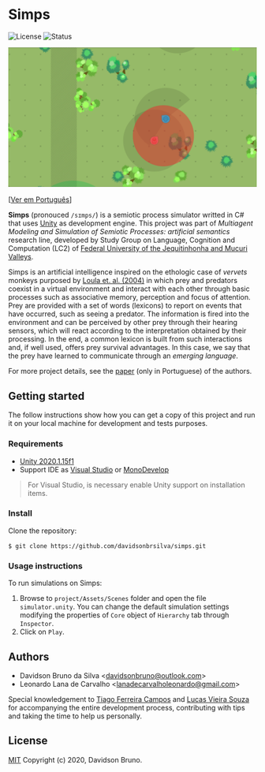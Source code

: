 # Simps

![License](https://img.shields.io/github/license/davidsonbrsilva/simps.svg) ![Status](https://img.shields.io/badge/status-stopped-red)

[![Screenshot of Simps operation](cover.png)](https://www.youtube.com/watch?v=HeeFFVe0gBA)

[[Ver em Português](README.pt-br.md)]

**Simps** (pronouced `/sɪmps/`) is a semiotic process simulator writted in C# that uses [Unity](https://unity3d.com) as development engine. This project was part of _Multiagent Modeling and Simulation of Semiotic Processes: artificial semantics_ research line, developed by Study Group on Language, Cognition and Computation (LC2) of [Federal University of the Jequitinhonha and Mucuri Valleys](http://www.ufvjm.edu.br).

Simps is an artificial intelligence inspired on the ethologic case of _vervets_ monkeys purposed by [Loula et. al. (2004)](https://www.dca.fee.unicamp.br/~gudwin/ftp/publications/TeseLoula.pdf) in which prey and predators coexist in a virtual environment and interact with each other through basic processes such as associative memory, perception and focus of attention. Prey are provided with a set of words (lexicons) to report on events that have occurred, such as seeing a predator. The information is fired into the environment and can be perceived by other prey through their hearing sensors, which will react according to the interpretation obtained by their processing. In the end, a common lexicon is built from such interactions and, if well used, offers prey survival advantages. In this case, we say that the prey have learned to communicate through an _emerging language_.

For more project details, see the [paper](https://drive.google.com/file/d/1RpTITqPAhEirOiVWzSS7sNMw1LzWqGAu/view?usp=sharing) (only in Portuguese) of the authors.

## Getting started

The follow instructions show how you can get a copy of this project and run it on your local machine for development and tests purposes.

### Requirements

- [Unity 2020.1.15f1](https://unity.com/releases/editor/archive)
- Support IDE as [Visual Studio](https://www.visualstudio.com/pt-br/downloads/) or [MonoDevelop](http://www.monodevelop.com/download/)
  
> For Visual Studio, is necessary enable Unity support on installation items.

### Install

Clone the repository:

```
$ git clone https://github.com/davidsonbrsilva/simps.git
```

### Usage instructions

To run simulations on Simps:

1. Browse to `project/Assets/Scenes` folder and open the file `simulator.unity`. You can change the default simulation settings modifying the properties of `Core` object of `Hierarchy` tab through `Inspector`.
2. Click on `Play`.

## Authors

- Davidson Bruno da Silva <<davidsonbruno@outlook.com>>
- Leonardo Lana de Carvalho <<lanadecarvalholeonardo@gmail.com>>

Special knowledgement to [Tiago Ferreira Campos](https://github.com/caotic123) and [Lucas Vieira Souza](https://github.com/luksamuk) for accompanying the entire development process, contributing with tips and taking the time to help us personally.

## License

[MIT](LICENSE) Copyright (c) 2020, Davidson Bruno.
